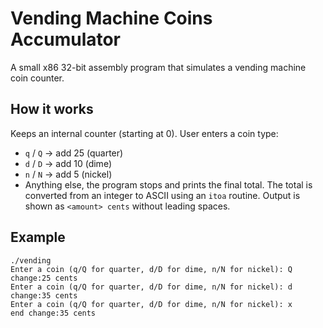 # Vending Machine Coins Accumulator

A small x86 32-bit assembly program that simulates a vending machine coin counter.

## How it works
 Keeps an internal counter (starting at 0).
  User enters a coin type:
  - `q` / `Q` → add 25 (quarter)
  - `d` / `D` → add 10 (dime)
  - `n` / `N` → add 5 (nickel)
  - Anything else, the program stops and prints the final total.
  The total is converted from an integer to ASCII using an `itoa` routine.
  Output is shown as `<amount> cents` without leading spaces.

## Example
```
./vending
Enter a coin (q/Q for quarter, d/D for dime, n/N for nickel): Q
change:25 cents
Enter a coin (q/Q for quarter, d/D for dime, n/N for nickel): d
change:35 cents
Enter a coin (q/Q for quarter, d/D for dime, n/N for nickel): x
end change:35 cents
